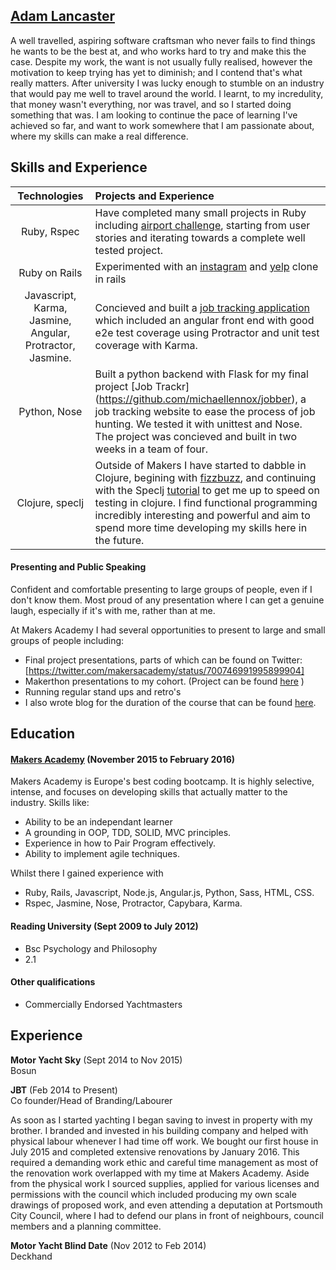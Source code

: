 ## [Adam Lancaster](https://www.linkedin.com/in/adam-lancaster-9845a23a?trk=nav_responsive_tab_profile_pic)

  A well travelled, aspiring software craftsman who never fails to find things he wants to be the best at, and who works hard to try and make this the case. Despite my work, the want is not usually fully realised, however the motivation to keep trying has yet to diminish; and I contend that's what really matters. After university I was lucky enough to stumble on an industry that would pay me well to travel around the world. I learnt, to my incredulity, that money wasn't everything, nor was travel, and so I started doing something that was. I am looking to continue the pace of learning I've achieved so far, and want to work somewhere that I am passionate about, where my skills can make a real difference.

## Skills and Experience

| Technologies                | Projects and Experience           |
|:---------------------------:|:----------------------------------|
| Ruby, Rspec                 | Have completed many small projects in Ruby including [airport challenge](https://github.com/Adzz/airport_challenge), starting from user stories and iterating towards a complete well tested project.                        |
|Ruby on Rails | Experimented with an [instagram](https://github.com/Adzz/instagram-challenge) and [yelp](https://github.com/Adzz/yelp_clone_rails) clone in rails  |
| Javascript, Karma, Jasmine, Angular, Protractor, Jasmine.  | Concieved and built a [job tracking application](https://github.com/michaellennox/jobber) which included an angular front end with good e2e test coverage using Protractor and unit test coverage with Karma.|
| Python, Nose                | Built a python backend with Flask for my final project [Job Trackr] (https://github.com/michaellennox/jobber), a job tracking website to ease the process of job hunting. We tested it with unittest and Nose. The project was concieved and built in two weeks in a team of four.|
| Clojure, speclj             | Outside of Makers I have started to dabble in Clojure, begining with [fizzbuzz](https://github.com/Adzz/fizz-buzz-clojure), and continuing with the Speclj [tutorial](https://github.com/Adzz/clojure_speclj_change_counter) to get me up to speed on testing in clojure. I find functional programming incredibly interesting and powerful and aim to spend more time developing my skills here in the future. |


#### Presenting and Public Speaking

Confident and comfortable presenting to large groups of people, even if I don't know them. Most proud of any presentation where I can get a genuine laugh, especially if it's with me, rather than at me.

At Makers Academy I had several opportunities to present to large and small groups of people including:
- Final project presentations, parts of which can be found on Twitter: [https://twitter.com/makersacademy/status/700746991995899904]
- Makerthon presentations to my cohort. (Project can be found [here](https://github.com/AlanGabbianelli/WISHD) )
- Running regular stand ups and retro's
- I also wrote blog for the duration of the course that can be found [here](https://36bcab.wordpress.com/).

## Education

#### [Makers Academy](http://www.makersacademy.com/) (November 2015 to February 2016)

Makers Academy is Europe's best coding bootcamp. It is highly selective, intense, and focuses on developing skills that actually matter to the industry. Skills like:

- Ability to be an independant learner
- A grounding in OOP, TDD, SOLID, MVC principles.
- Experience in how to Pair Program effectively. 
- Ability to implement agile techniques.

Whilst there I gained experience with
- Ruby, Rails, Javascript, Node.js, Angular.js, Python, Sass, HTML, CSS. 
- Rspec, Jasmine, Nose, Protractor, Capybara, Karma. 

#### Reading University (Sept 2009 to July 2012)

- Bsc Psychology and Philosophy
- 2.1

#### Other qualifications

- Commercially Endorsed Yachtmasters

## Experience

**Motor Yacht Sky** (Sept 2014 to Nov 2015)    
Bosun

**JBT** (Feb 2014 to Present)   
Co founder/Head of Branding/Labourer  

As soon as I started yachting I began saving to invest in property with my brother. I branded and invested in his building company and helped with physical labour whenever I had time off work. We bought our first house in July 2015 and completed extensive renovations by January 2016. This required a demanding work ethic and careful time management as most of the renovation work overlapped with my time at Makers Academy. Aside from the physical work I sourced supplies, applied for various licenses and permissions with the council which included producing my own scale drawings of proposed work, and even attending a deputation at Portsmouth City Council, where I had to defend our plans in front of neighbours, council members and a planning committee.

**Motor Yacht Blind Date** (Nov 2012 to Feb 2014)   
Deckhand
